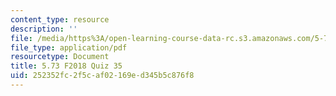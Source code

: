 ```yaml
---
content_type: resource
description: ''
file: /media/https%3A/open-learning-course-data-rc.s3.amazonaws.com/5-73-quantum-mechanics-i-fall-2018/252352fc2f5caf02169ed345b5c876f8_MIT5_73F18_quiz35.pdf
file_type: application/pdf
resourcetype: Document
title: 5.73 F2018 Quiz 35
uid: 252352fc-2f5c-af02-169e-d345b5c876f8
---
```

